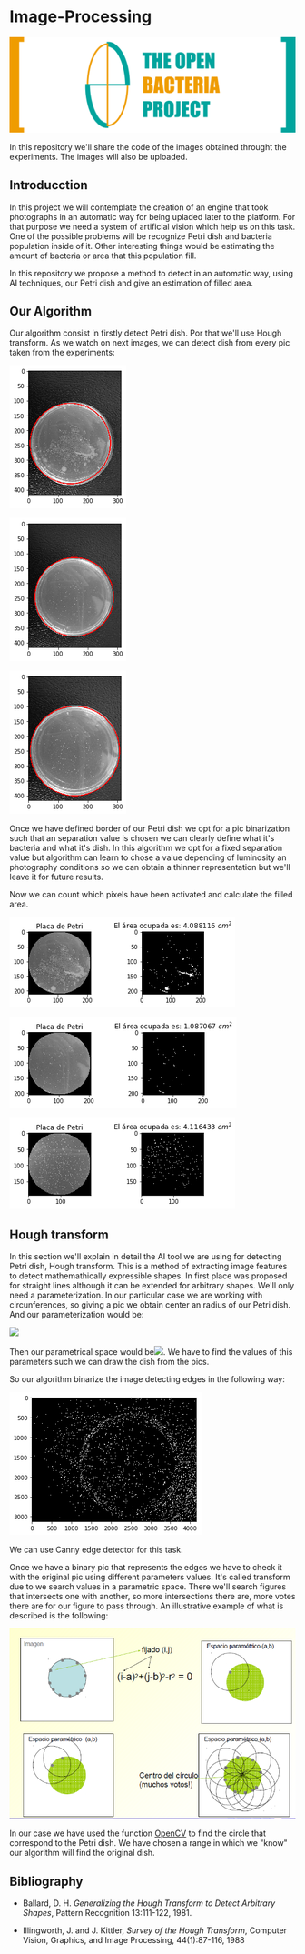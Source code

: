 # Image-Processing
![](https://raw.githubusercontent.com/TheOpenBacteriaProject/Branding/master/Documentation-Media/Document-Header.png)

In this repository we'll share the code of the images obtained throught the experiments. The images will also be uploaded.

## Introducction

In this project we will contemplate the creation of an engine that took photographs in an automatic way for being upladed later to the platform. For that purpose we need a system of artificial vision which help us on this task. One of the possible problems will be recognize Petri dish and bacteria population inside of it. Other interesting things would be estimating the amount of bacteria or area that this population fill.

In this repository we propose a method to detect in an automatic way, using AI techniques, our Petri dish and give an estimation of filled area.

## Our Algorithm

Our algorithm consist in firstly detect Petri dish. Por that we'll use Hough transform. As we watch on next images, we can detect dish from every pic taken from the experiments:

![](https://github.com/TheOpenBacteriaProject/Image-Processing/blob/master/Images/hough.png)

![](https://github.com/TheOpenBacteriaProject/Image-Processing/blob/master/Images/hough2.png)

![](https://github.com/TheOpenBacteriaProject/Image-Processing/blob/master/Images/seg4.png)

Once we have defined border of our Petri dish we opt for a pic binarization such that an separation value is chosen we can clearly define what it's bacteria and what it's dish. In this algorithm we opt for a fixed separation value but algorithm can learn to chose a value depending of luminosity an photography conditions so we can obtain a thinner representation but we'll leave it for future results.

Now we can count which pixels have been activated and calculate the filled area.

![](https://github.com/TheOpenBacteriaProject/Image-Processing/blob/master/Images/2.png)

![](https://github.com/TheOpenBacteriaProject/Image-Processing/blob/master/Images/3.png)

![](https://github.com/TheOpenBacteriaProject/Image-Processing/blob/master/Images/4.png)

## Hough transform

In this section we'll explain in detail the AI tool we are using for detecting Petri dish, Hough transform. This is a method of extracting image features to detect mathemathically expressible shapes. In first place was proposed for straight lines although it can be extended for arbitrary shapes. We'll only need a parameterization. In our particular case we are working with circunferences, so giving a pic we obtain center an radius of our Petri dish. And our parameterization would be:
 
 ![](https://latex.codecogs.com/gif.latex?(x-x_{0})^{2}&space;&plus;&space;(y-y_{0})^{2}&space;=&space;r^{2})
 
Then our parametrical space would be![](https://latex.codecogs.com/gif.latex?(x_{0},y_{0},r)). We have to find the values of this parameters such we can draw the dish from the pics. 

So our algorithm binarize the image detecting edges in the following way:

![](https://github.com/TheOpenBacteriaProject/Image-Processing/blob/master/Images/aristas.png)

We can use Canny edge detector for this task. 

Once we have a binary pic that represents the edges we have to check it with the original pic using different parameters values. It's called transform due to we search values in a parametric space. There we'll search figures that intersects one with another, so more intersections there are, more votes there are for our figure to pass through. An illustrative example of what is described is the following:

![](https://github.com/TheOpenBacteriaProject/Image-Processing/blob/master/Images/explicacion.PNG)

In our case we have used the function [OpenCV](https://opencv.org/) to find  the circle that correspond to the Petri dish. We have chosen a range in which we "know" our algorithm will find the original dish.

## Bibliography

* Ballard, D. H. *Generalizing the Hough Transform to Detect Arbitrary
Shapes*, Pattern Recognition 13:111-122, 1981.

* Illingworth, J. and J. Kittler, *Survey of the Hough Transform*, Computer
Vision, Graphics, and Image Processing, 44(1):87-116, 1988
